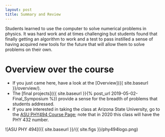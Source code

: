 ```yaml
---
layout: post
title: Summary and Review
---
```


Students learned to use the computer to solve numerical problems in
physics. It was hard work and at times challenging but students found
that finally getting an algorithm to work and a test to pass
instilled a sense of having acquired new tools for the future that
will allow them to solve problems on their own.


# Overview over the course

* If you just came here, have a look at the
  [Overview]({{ site.baseurl }}/overview/).
* The [final projects]({{ site.baseurl }}{% post_url
  2019-05-02-Final_Symposium %}) provide a sense for the breadth of
  problems that students addressed.
* If you are interested in taking the class at Arizona State
  University, go to the
  [ASU PHY494 Course Page](https://becksteinlab.physics.asu.edu/learning/76/phy494-computational-physics);
  note that in 2020 this class will have the PHY 432 number.

![ASU PHY 494]({{ site.baseurl }}/{{ site.figs }}/phy494logo.png)

